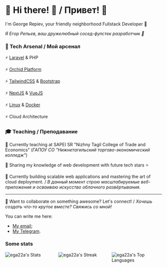 # 🌟 Hi there! 👋 / Привет! 👋

I'm George Repiev, your friendly neighborhood Fullstack Developer 🚀

*Я Егор Репьев, ваш дружелюбный сосед-фулстек разработчик 🚀*

### 🎯 Tech Arsenal / Мой арсенал
  ⚡ [Laravel](https://laravel.com) & PHP
  
  ⚡ [Orchid Platform](https://orchid.software/)
  
  ⚡ [TailwindCSS](https://tailwindcss.com/) & [Bootstrap](https://getbootstrap.com/)
  
  ⚡ [NextJS](https://nextjs.org/) & [VueJS](https://vuejs.org/)
  
  ⚡ [Linux](https://www.linux.org/) & [Docker](https://www.docker.com/)
  
  ⚡ Cloud Architecture

### 🎓 Teaching / Преподавание

🏫 Currently teaching at SAPEI SR "Nizhny Tagil College of Trade and Economics" (*ГАПОУ СО "Нижнетагильский торгово-экономический колледж"*)

🎯 Sharing my knowledge of web development with future tech stars ⭐


🔭 Currently building scalable web applications and mastering the art of cloud deployment. / *В данный момент строю масштабируемые веб-приложения и осваиваю искусство облачного развёртывания.*

---

🤝 Want to collaborate on something awesome? Let's connect! / *Хочешь создать что-то крутое вместе? Свяжись со мной!*

You can write me here:
- [My email](mailto:repev.egor@nttek.ru);
- [My Telegram](https://ega22a.t.me).

### Some stats

<div style="display: grid;grid-template-columns: repeat(3, 1fr);grid-template-rows: repeat(3, 1fr);grid-column-gap: 10px;grid-row-gap: 10px;">
  <img src="https://github-readme-stats.vercel.app/api?username=ega22a&theme=vue-dark&show_icons=true&hide_border=true&count_private=true" alt="ega22a's Stats">
  <img src="https://github-readme-streak-stats.herokuapp.com/?user=ega22a&theme=vue-dark&hide_border=true" alt="ega22a's Streak">
  <img src="https://github-readme-stats.vercel.app/api/top-langs/?username=ega22a&theme=vue-dark&show_icons=true&hide_border=true&layout=compact" alt="ega22a's Top Languages">
</div>
